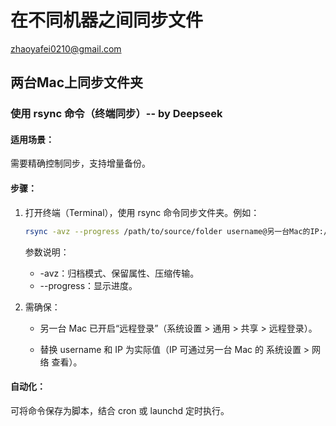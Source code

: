 # 在不同机器之间同步文件

zhaoyafei0210@gmail.com


## 两台Mac上同步文件夹

### 使用 rsync 命令（终端同步）-- by Deepseek

#### 适用场景：
需要精确控制同步，支持增量备份。
#### 步骤：

1. 打开终端（Terminal），使用 rsync 命令同步文件夹。例如：
    ```bash
    rsync -avz --progress /path/to/source/folder username@另一台Mac的IP:/path/to/destination/folder
    ```
    参数说明：
    - -avz：归档模式、保留属性、压缩传输。
    - --progress：显示进度。

2. 需确保：
    - 另一台 Mac 已开启“远程登录”（系统设置 > 通用 > 共享 > 远程登录）。

    - 替换 username 和 IP 为实际值（IP 可通过另一台 Mac 的 系统设置 > 网络 查看）。

#### 自动化：
可将命令保存为脚本，结合 cron 或 launchd 定时执行。
